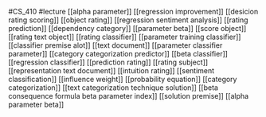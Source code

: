 #CS_410
#lecture
[[alpha parameter]]
[[regression improvement]]
[[desicion rating scoring]]
[[object rating]]
[[regression sentiment analysis]]
[[rating prediction]]
[[dependency category]]
[[parameter beta]]
[[score object]]
[[rating text object]]
[[rating classifier]]
[[parameter training classifier]]
[[classifier premise alot]]
[[text document]]
[[parameter classifier parameter]]
[[category categorization predictor]]
[[beta classifier]]
[[regression classifier]]
[[prediction rating]]
[[rating subject]]
[[representation text document]]
[[intuition rating]]
[[sentiment classification]]
[[influence weight]]
[[probability equation]]
[[category categorization]]
[[text categorization technique solution]]
[[beta consequence formula beta parameter index]]
[[solution premise]]
[[alpha parameter beta]]

